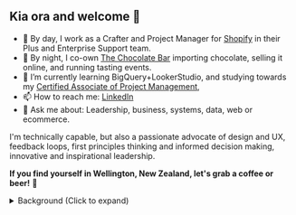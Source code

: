 ## Kia ora and welcome 👋 

- 💼 By day, I work as a Crafter and Project Manager for [Shopify](https://github.com/shopify) in their Plus and Enterprise Support team. 
- 🍫 By night, I co-own [The Chocolate Bar](https://thechocolatebar.nz) importing chocolate, selling it online, and running tasting events.
- 🌱 I’m currently learning BigQuery+LookerStudio, and studying towards my [Certified Associate of Project Management](https://www.pmi.org/certifications/certified-associate-capm),
- 📫 How to reach me: [LinkedIn](https://linkedin.com/in/adamthomsonnz)
- 💬 Ask me about: Leadership, business, systems, data, web or ecommerce.

I'm technically capable, but also a passionate advocate of design and UX, feedback loops, first principles thinking and informed decision making, innovative and inspirational leadership.

**If you find yourself in Wellington, New Zealand, let's grab a coffee or beer!** 🍻

<details>
<summary>Background (Click to expand)</summary>
Since 2019, I've worked for Shopify. In Enterprise Support management since 2021, and I'm very proud to help my team support some of the biggest flash sellers and household name brands in the world. 🚀 That said, I've had a varied and interesting career which I believe gives me excellent foresight and adaptability. Please take the time to read this brief summary!<br /><br />Early in my career, I worked as a clothing and graphic designer, then I was a musician/promoter/dj before being invited to run a struggling radio station with 60K monthly listeners. Tldr; we saved the station!<br /><br />Since then, I've worked in marketing and communications, website development and IT systems administration. I've helped many dozens of clients with their online presence from businesses of all size, charities and other organisations, and some government related entities.<br /><br />I'm an experienced public speaker, having spent 11y on radio, but also I was a WordPress meetup organiser. I've done talks in-person and online about WordPress, including emceeing WordCamp NZ the national conference. I'm proud of my time being a member of and contributor to that community before coming to Shopify.

I've been with Shopify since 2019, in a leadership capacity since 2021, where I'm proud to support major brands globally. My career began in graphic and web design as well as music, transitioning to managing a legendary 40yo radio station, which we revitalized successfully. I've also worked extensively in marketing, web development, and IT systems administration, serving a wide range of clients including businesses, charities, and government entities. As a public speaker and community organizer, I've contributed to various forums, including emceeing WordCamp NZ the national WordPress conference. 

I believe my diverse experiences enhance my adaptability and foresight in professional settings, making me a valuable member of any team or project.
  
</details>

<!--
**adamthomson/adamthomson** is a ✨ _special_ ✨ repository because its `README.md` (this file) appears on your GitHub profile.

Here are some ideas to get you started:
- 👯 I’m looking to collaborate on ...
- 🤔 I’m looking for help with ...

-->
